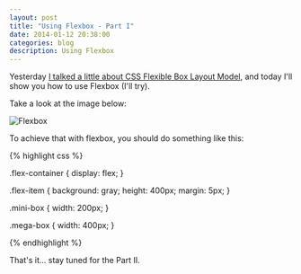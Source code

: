 ```yaml
---
layout: post
title: "Using Flexbox - Part I"
date: 2014-01-12 20:38:00
categories: blog
description: Using Flexbox
---
```


Yesterday <a href="http://agtlucas.com/blog/2014/01/11/flexbox.html" target="_blank">I talked a little about CSS Flexible Box Layout Model</a>, and today I'll show you how to use Flexbox (I'll try).

Take a look at the image below:

<img src="/img/flexbox.jpg" alt="Flexbox">

To achieve that with flexbox, you should do something like this:

{% highlight css %}

.flex-container {
  display: flex;
}

.flex-item {
  background: gray;
  height: 400px;
  margin: 5px;
}

.mini-box {
  width: 200px;
}

.mega-box {
  width: 400px;
}

{% endhighlight %}

That's it... stay tuned for the Part II.